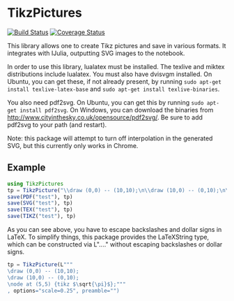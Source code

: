 # TikzPictures

[![Build Status](https://travis-ci.org/JuliaTeX/TikzPictures.jl.svg)](https://travis-ci.org/JuliaTeX/TikzPictures.jl)
[![Coverage Status](https://coveralls.io/repos/github/JuliaTeX/TikzPictures.jl/badge.svg?branch=master)](https://coveralls.io/github/JuliaTeX/TikzPictures.jl?branch=master)



This library allows one to create Tikz pictures and save in various formats. It integrates with IJulia, outputting SVG images to the notebook.

In order to use this library, lualatex must be installed. The texlive and miktex distributions include lualatex. You must also have dvisvgm installed. On Ubuntu, you can get these, if not already present, by running `sudo apt-get install texlive-latex-base` and `sudo apt-get install texlive-binaries`.

You also need pdf2svg. On Ubuntu, you can get this by running `sudo apt-get install pdf2svg`. On Windows, you can download the binaries from http://www.cityinthesky.co.uk/opensource/pdf2svg/. Be sure to add pdf2svg to your path (and restart).

Note: this package will attempt to turn off interpolation in the generated SVG, but this currently only works in Chrome.

## Example

```julia
using TikzPictures
tp = TikzPicture("\\draw (0,0) -- (10,10);\n\\draw (10,0) -- (0,10);\n\\node at (5,5) {tikz \$\\sqrt{\\pi}\$};", options="scale=0.25", preamble="")
save(PDF("test"), tp)
save(SVG("test"), tp)
save(TEX("test"), tp)
save(TIKZ("test"), tp)
```

As you can see above, you have to escape backslashes and dollar signs in LaTeX. To simplify things, this package provides the LaTeXString type, which can be constructed via L"...." without escaping backslashes or dollar signs.

```julia
tp = TikzPicture(L"""
\draw (0,0) -- (10,10);
\draw (10,0) -- (0,10);
\node at (5,5) {tikz $\sqrt{\pi}$};"""
, options="scale=0.25", preamble="")
```
